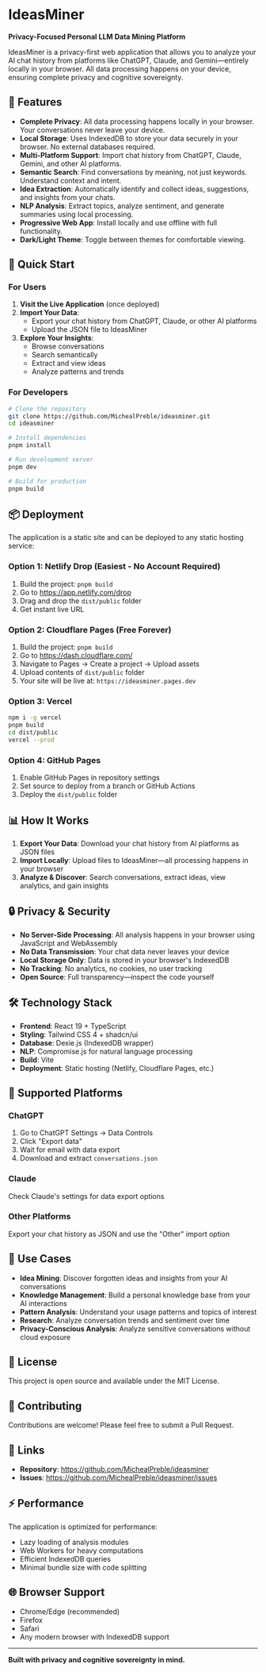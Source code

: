 # IdeasMiner

**Privacy-Focused Personal LLM Data Mining Platform**

IdeasMiner is a privacy-first web application that allows you to analyze your AI chat history from platforms like ChatGPT, Claude, and Gemini—entirely locally in your browser. All data processing happens on your device, ensuring complete privacy and cognitive sovereignty.

## 🌟 Features

- **Complete Privacy**: All data processing happens locally in your browser. Your conversations never leave your device.
- **Local Storage**: Uses IndexedDB to store your data securely in your browser. No external databases required.
- **Multi-Platform Support**: Import chat history from ChatGPT, Claude, Gemini, and other AI platforms.
- **Semantic Search**: Find conversations by meaning, not just keywords. Understand context and intent.
- **Idea Extraction**: Automatically identify and collect ideas, suggestions, and insights from your chats.
- **NLP Analysis**: Extract topics, analyze sentiment, and generate summaries using local processing.
- **Progressive Web App**: Install locally and use offline with full functionality.
- **Dark/Light Theme**: Toggle between themes for comfortable viewing.

## 🚀 Quick Start

### For Users

1. **Visit the Live Application** (once deployed)
2. **Import Your Data**: 
   - Export your chat history from ChatGPT, Claude, or other AI platforms
   - Upload the JSON file to IdeasMiner
3. **Explore Your Insights**:
   - Browse conversations
   - Search semantically
   - Extract and view ideas
   - Analyze patterns and trends

### For Developers

```bash
# Clone the repository
git clone https://github.com/MichealPreble/ideasminer.git
cd ideasminer

# Install dependencies
pnpm install

# Run development server
pnpm dev

# Build for production
pnpm build
```

## 📦 Deployment

The application is a static site and can be deployed to any static hosting service:

### Option 1: Netlify Drop (Easiest - No Account Required)
1. Build the project: `pnpm build`
2. Go to https://app.netlify.com/drop
3. Drag and drop the `dist/public` folder
4. Get instant live URL

### Option 2: Cloudflare Pages (Free Forever)
1. Build the project: `pnpm build`
2. Go to https://dash.cloudflare.com/
3. Navigate to Pages → Create a project → Upload assets
4. Upload contents of `dist/public` folder
5. Your site will be live at: `https://ideasminer.pages.dev`

### Option 3: Vercel
```bash
npm i -g vercel
pnpm build
cd dist/public
vercel --prod
```

### Option 4: GitHub Pages
1. Enable GitHub Pages in repository settings
2. Set source to deploy from a branch or GitHub Actions
3. Deploy the `dist/public` folder

## 📊 How It Works

1. **Export Your Data**: Download your chat history from AI platforms as JSON files
2. **Import Locally**: Upload files to IdeasMiner—all processing happens in your browser
3. **Analyze & Discover**: Search conversations, extract ideas, view analytics, and gain insights

## 🔒 Privacy & Security

- **No Server-Side Processing**: All analysis happens in your browser using JavaScript and WebAssembly
- **No Data Transmission**: Your chat data never leaves your device
- **Local Storage Only**: Data is stored in your browser's IndexedDB
- **No Tracking**: No analytics, no cookies, no user tracking
- **Open Source**: Full transparency—inspect the code yourself

## 🛠️ Technology Stack

- **Frontend**: React 19 + TypeScript
- **Styling**: Tailwind CSS 4 + shadcn/ui
- **Database**: Dexie.js (IndexedDB wrapper)
- **NLP**: Compromise.js for natural language processing
- **Build**: Vite
- **Deployment**: Static hosting (Netlify, Cloudflare Pages, etc.)

## 📝 Supported Platforms

### ChatGPT
1. Go to ChatGPT Settings → Data Controls
2. Click "Export data"
3. Wait for email with data export
4. Download and extract `conversations.json`

### Claude
Check Claude's settings for data export options

### Other Platforms
Export your chat history as JSON and use the "Other" import option

## 🎯 Use Cases

- **Idea Mining**: Discover forgotten ideas and insights from your AI conversations
- **Knowledge Management**: Build a personal knowledge base from your AI interactions
- **Pattern Analysis**: Understand your usage patterns and topics of interest
- **Research**: Analyze conversation trends and sentiment over time
- **Privacy-Conscious Analysis**: Analyze sensitive conversations without cloud exposure

## 📄 License

This project is open source and available under the MIT License.

## 🤝 Contributing

Contributions are welcome! Please feel free to submit a Pull Request.

## 🔗 Links

- **Repository**: https://github.com/MichealPreble/ideasminer
- **Issues**: https://github.com/MichealPreble/ideasminer/issues

## ⚡ Performance

The application is optimized for performance:
- Lazy loading of analysis modules
- Web Workers for heavy computations
- Efficient IndexedDB queries
- Minimal bundle size with code splitting

## 🌐 Browser Support

- Chrome/Edge (recommended)
- Firefox
- Safari
- Any modern browser with IndexedDB support

---

**Built with privacy and cognitive sovereignty in mind.**

